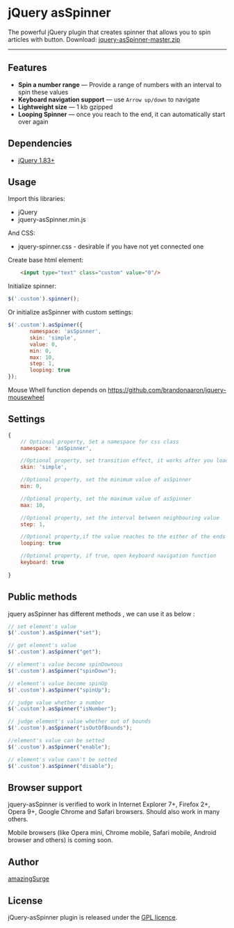 # jQuery asSpinner

The powerful jQuery plugin that creates spinner that allows you to spin articles with button. 
Download: <a href="https://github.com/amazingSurge/jquery-asSpinner/archive/master.zip">jquery-asSpinner-master.zip</a>

***

## Features

* **Spin a number range** — Provide a range of numbers with an interval to spin these values
* **Keyboard navigation support** — use `Arrow up/down` to navigate
* **Lightweight size** — 1 kb gzipped
* **Looping Spinner** — once you reach to the end, it can automatically start over again

## Dependencies
* <a href="http://jquery.com/" target="_blank">jQuery 1.83+</a>

## Usage

Import this libraries:
* jQuery
* jquery-asSpinner.min.js

And CSS:
* jquery-spinner.css - desirable if you have not yet connected one


Create base html element:
```html
    <input type="text" class="custom" value="0"/>
```

Initialize spinner:
```javascript
$('.custom').spinner();
```

Or initialize asSpinner with custom settings:
```javascript
$('.custom').asSpinner({
       namespace: 'asSpinner',
       skin: 'simple',
       value: 0,
       min: 0,
       max: 10,
       step: 1,
       looping: true
});
```

Mouse Whell function depends on https://github.com/brandonaaron/jquery-mousewheel

## Settings

```javascript
{
    // Optional property, Set a namespace for css class
    namespace: 'asSpinner',

    //Optional property, set transition effect, it works after you load specified skin file
    skin: 'simple',

    //Optional property, set the minimum value of asSpinner
    min: 0,

    //Optional property, set the maximum value of asSpinner
    max: 10,

    //Optional property, set the interval between neighbouring value
    step: 1,

    //Optional property,if the value reaches to the either of the ends in the provided range，list it starts over from the other end on setting the value to this option as true.
    looping: true

    //Optional property, if true, open keyboard navigation function
    keyboard: true
      
}
```

## Public methods

jquery asSpinner has different methods , we can use it as below :
```javascript
// set element's value
$('.custom').asSpinner("set");

// get element's value
$('.custom').asSpinner("get");

// element's value become spinDownous
$('.custom').asSpinner("spinDown");

// element's value become spinUp
$('.custom').asSpinner("spinUp");

// judge value whether a number
$('.custom').asSpinner("isNumber");

// judge element's value whether out of bounds
$('.custom').asSpinner("isOutOfBounds");

//element's value can be setted
$('.custom').asSpinner("enable");

// element's value cann't be setted
$('.custom').asSpinner("disable");
```

## Browser support
jquery-asSpinner is verified to work in Internet Explorer 7+, Firefox 2+, Opera 9+, Google Chrome and Safari browsers. Should also work in many others.

Mobile browsers (like Opera mini, Chrome mobile, Safari mobile, Android browser and others) is coming soon.

## Author
[amazingSurge](http://amazingSurge.com)

## License
jQuery-asSpinner plugin is released under the <a href="https://github.com/amazingSurge/jquery-asSpinner/blob/master/LICENCE.GPL" target="_blank">GPL licence</a>.


